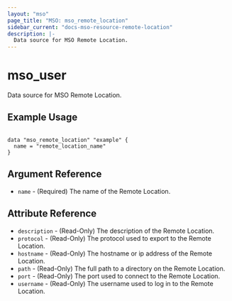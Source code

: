 ```yaml
---
layout: "mso"
page_title: "MSO: mso_remote_location"
sidebar_current: "docs-mso-resource-remote-location"
description: |-
  Data source for MSO Remote Location.
---
```


# mso_user #

Data source for MSO Remote Location.

## Example Usage ##

```hcl

data "mso_remote_location" "example" {
  name = "remote_location_name"
}

```

## Argument Reference ##

* `name` - (Required) The name of the Remote Location.

## Attribute Reference ##

* `description` - (Read-Only) The description of the Remote Location.
* `protocol` - (Read-Only) The protocol used to export to the Remote Location.
* `hostname` - (Read-Only) The hostname or ip address of the Remote Location.
* `path` - (Read-Only) The full path to a directory on the Remote Location.
* `port` - (Read-Only) The port used to connect to the Remote Location.
* `username`  - (Read-Only) The username used to log in to the Remote Location.
